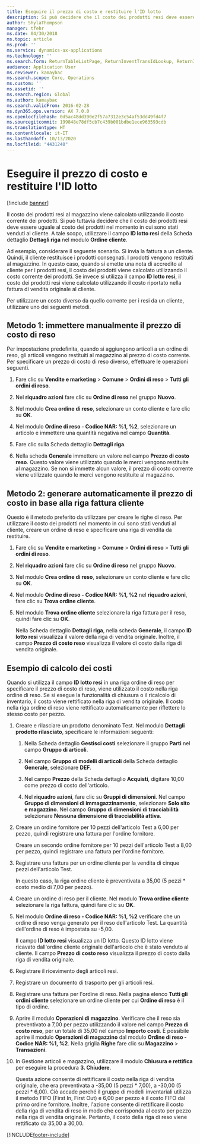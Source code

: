 ```yaml
---
title: Eseguire il prezzo di costo e restituire l'ID lotto
description: Si può decidere che il costo dei prodotti resi deve essere uguale al costo dei prodotti nel momento in cui sono stati venduti al cliente. È possibile effettuare questa operazione utilizzando **Operazione ID lotto**.
author: ShylaThompson
manager: tfehr
ms.date: 04/30/2018
ms.topic: article
ms.prod: ''
ms.service: dynamics-ax-applications
ms.technology: ''
ms.search.form: ReturnTableListPage, ReturnInventTransIdLookup, ReturnItemNumLookup
audience: Application User
ms.reviewer: kamaybac
ms.search.scope: Core, Operations
ms.custom: ''
ms.assetid: ''
ms.search.region: Global
ms.author: kamaybac
ms.search.validFrom: 2016-02-28
ms.dyn365.ops.version: AX 7.0.0
ms.openlocfilehash: 0d5ac48dd390e2f57a7312e3c54af53dd49fd4f7
ms.sourcegitcommit: 199848e78df5cb7c439b001bdbe1ece963593cdb
ms.translationtype: HT
ms.contentlocale: it-IT
ms.lasthandoff: 10/13/2020
ms.locfileid: "4431240"
---
```

# <a name="return-cost-price-and-return-lot-id"></a>Eseguire il prezzo di costo e restituire l'ID lotto        

[!include [banner](../includes/banner.md)]



Il costo dei prodotti resi al magazzino viene calcolato utilizzando il costo corrente dei prodotti. Si può tuttavia decidere che il costo dei prodotti resi deve essere uguale al costo dei prodotti nel momento in cui sono stati venduti al cliente. A tale scopo, utilizzare il campo **ID lotto resi** della Scheda dettaglio **Dettagli riga** nel modulo **Ordine cliente**.

Ad esempio, considerare il seguente scenario. Si invia la fattura a un cliente. Quindi, il cliente restituisce i prodotti consegnati. I prodotti vengono restituiti al magazzino. In questo caso, quando si emette una nota di accredito al cliente per i prodotti resi, il costo dei prodotti viene calcolato utilizzando il costo corrente dei prodotti. Se invece si utilizza il campo **ID lotto resi**, il costo dei prodotti resi viene calcolato utilizzando il costo riportato nella fattura di vendita originale al cliente.

Per utilizzare un costo diverso da quello corrente per i resi da un cliente, utilizzare uno dei seguenti metodi.

## <a name="method-1-manually-enter-the-return-cost-price"></a>Metodo 1: immettere manualmente il prezzo di costo di reso

Per impostazione predefinita, quando si aggiungono articoli a un ordine di reso, gli articoli vengono restituiti al magazzino al prezzo di costo corrente. Per specificare un prezzo di costo di reso diverso, effettuare le operazioni seguenti.

1.  Fare clic su **Vendite e marketing** \> **Comune** \> **Ordini di reso** \> **Tutti gli ordini di reso**.

2.  Nel **riquadro azioni** fare clic su **Ordine di reso** nel gruppo **Nuovo**.

3.  Nel modulo **Crea ordine di reso**, selezionare un conto cliente e fare clic su **OK**.

4.  Nel modulo **Ordine di reso - Codice NAR: %1, %2**, selezionare un articolo e immettere una quantità negativa nel campo **Quantità**.

5.  Fare clic sulla Scheda dettaglio **Dettagli riga**.

6.  Nella scheda **Generale** immettere un valore nel campo **Prezzo di costo reso**. Questo valore viene utilizzato quando le merci vengono restituite al magazzino. Se non si immette alcun valore, il prezzo di costo corrente viene utilizzato quando le merci vengono restituite al magazzino.

## <a name="method-2-automatically-generate-the-cost-price-based-on-the-customer-invoice-line"></a>Metodo 2: generare automaticamente il prezzo di costo in base alla riga fattura cliente

Questo è il metodo preferito da utilizzare per creare le righe di reso. Per utilizzare il costo dei prodotti nel momento in cui sono stati venduti al cliente, creare un ordine di reso e specificare una riga di vendita da restituire.

1.  Fare clic su **Vendite e marketing** \> **Comune** \> **Ordini di reso** \> **Tutti gli ordini di reso**.

2.  Nel **riquadro azioni** fare clic su **Ordine di reso** nel gruppo **Nuovo**.

3.  Nel modulo **Crea ordine di reso**, selezionare un conto cliente e fare clic su **OK**.

4.  Nel modulo **Ordine di reso - Codice NAR: %1, %2** nel **riquadro azioni**, fare clic su **Trova ordine cliente**.

5.  Nel modulo **Trova ordine cliente** selezionare la riga fattura per il reso, quindi fare clic su **OK**.
    
    Nella Scheda dettaglio **Dettagli riga**, nella scheda **Generale**, il campo **ID lotto resi** visualizza il valore della riga di vendita originale. Inoltre, il campo **Prezzo di costo reso** visualizza il valore di costo dalla riga di vendita originale.

## <a name="cost-calculation-example"></a>Esempio di calcolo dei costi

Quando si utilizza il campo **ID lotto resi** in una riga ordine di reso per specificare il prezzo di costo di reso, viene utilizzato il costo nella riga ordine di reso. Se si esegue la funzionalità di chiusura o il ricalcolo di inventario, il costo viene rettificato nella riga di vendita originale. Il costo nella riga ordine di reso viene rettificato automaticamente per riflettere lo stesso costo per pezzo.

1.  Creare e rilasciare un prodotto denominato Test. Nel modulo **Dettagli prodotto rilasciato**, specificare le informazioni seguenti:
    
    1.  Nella Scheda dettaglio **Gestisci costi** selezionare il gruppo **Parti** nel campo **Gruppo di articoli**.
    
    2.  Nel campo **Gruppo di modelli di articoli** della Scheda dettaglio **Generale**, selezionare **DEF**.
    
    3.  Nel campo **Prezzo** della Scheda dettaglio **Acquisti**, digitare 10,00 come prezzo di costo dell'articolo.
    
    4.  Nel **riquadro azioni**, fare clic su **Gruppi di dimensioni**. Nel campo **Gruppo di dimensioni di immagazzinamento**, selezionare **Solo sito e magazzino**. Nel campo **Gruppo di dimensioni di tracciabilità** selezionare **Nessuna dimensione di tracciabilità attiva**.

2.  Creare un ordine fornitore per 10 pezzi dell'articolo Test a 6,00 per pezzo, quindi registrare una fattura per l'ordine fornitore.
    
    Creare un secondo ordine fornitore per 10 pezzi dell'articolo Test a 8,00 per pezzo, quindi registrare una fattura per l'ordine fornitore.

3.  Registrare una fattura per un ordine cliente per la vendita di cinque pezzi dell'articolo Test.
    
    In questo caso, la riga ordine cliente è preventivata a 35,00 (5 pezzi \* costo medio di 7,00 per pezzo).

4.  Creare un ordine di reso per il cliente. Nel modulo **Trova ordine cliente** selezionare la riga fattura, quindi fare clic su **OK**.

5.  Nel modulo **Ordine di reso - Codice NAR: %1, %2** verificare che un ordine di reso venga generato per il reso dell'articolo Test. La quantità dell'ordine di reso è impostata su -5,00.
    
    Il campo **ID lotto resi** visualizza un ID lotto. Questo ID lotto viene ricavato dall'ordine cliente originale dell'articolo che è stato venduto al cliente. Il campo **Prezzo di costo reso** visualizza il prezzo di costo dalla riga di vendita originale.

6.  Registrare il ricevimento degli articoli resi.

7.  Registrare un documento di trasporto per gli articoli resi.

8.  Registrare una fattura per l'ordine di reso. Nella pagina elenco **Tutti gli ordini cliente** selezionare un ordine cliente per cui **Ordine di reso** è il tipo di ordine.

9.  Aprire il modulo **Operazioni di magazzino**. Verificare che il reso sia preventivato a 7,00 per pezzo utilizzando il valore nel campo **Prezzo di costo reso**, per un totale di 35,00 nel campo **Importo costi**. È possibile aprire il modulo **Operazioni di magazzino** dal modulo **Ordine di reso - Codice NAR: %1, %2**. Nella griglia **Righe** fare clic su **Magazzino** \> **Transazioni**.

10. In Gestione articoli e magazzino, utilizzare il modulo **Chiusura e rettifica** per eseguire la procedura **3. Chiudere**.
    
    Questa azione consente di rettificare il costo nella riga di vendita originale, che era preventivata a -35,00 (5 pezzi \* 7,00), a -30,00 (5 pezzi \* 6,00). Ciò accade perché il gruppo di modelli inventariali utilizza il metodo FIFO (First In, First Out) e 6,00 per pezzo è il costo FIFO dal primo ordine fornitore. Inoltre, l'azione consente di rettificare il costo della riga di vendita di reso in modo che corrisponda al costo per pezzo nella riga di vendita originale. Pertanto, il costo della riga di reso viene rettificato da 35,00 a 30,00.






[!INCLUDE[footer-include](../../includes/footer-banner.md)]